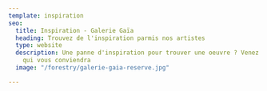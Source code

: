 ```yaml
---
template: inspiration
seo:
  title: Inspiration - Galerie Gaïa
  heading: Trouvez de l'inspiration parmis nos artistes
  type: website
  description: Une panne d'inspiration pour trouver une oeuvre ? Venez découvrir l'oeuvre
    qui vous conviendra
  image: "/forestry/galerie-gaia-reserve.jpg"

---
```

